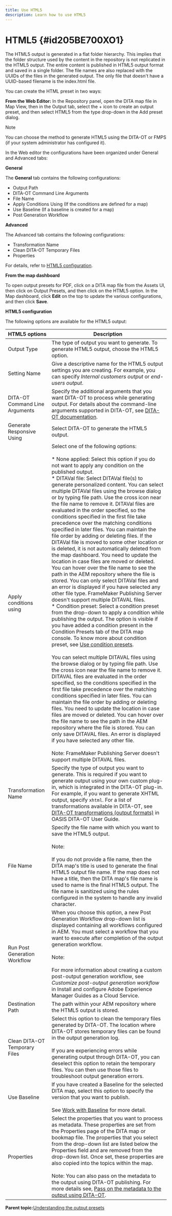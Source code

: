 ```yaml
---
title: Use HTML5
description: Learn how to use HTML5
---
```


# HTML5 {#id205BE700XO1}

The HTML5 output is generated in a flat folder hierarchy. This implies that the folder structure used by the content in the repository is not replicated in the HTML5 output. The entire content is published in HTML5 output format and saved in a single folder. The file names are also replaced with the UUIDs of the files in the generated output. The only file that doesn't have a UUID-based filename is the index.html file.

You can create the HTML preset in two ways:

**From the Web Editor:** In the Repository panel, open the DITA map file in Map View, then in the Output tab, select the + icon to create an output preset, and then select HTML5 from the type drop-down in the Add preset dialog.

>[!NOTE]
>
> You can choose the method to generate HTML5 using the DITA-OT or FMPS \(if your system administrator has configured it\).

In the Web editor the configurations have been organized under General and Advanced tabs:

**General**

The **General** tab contains the following configurations:

-   Output Path
-   DITA-OT Command Line Arguments
-   File Name
-   Apply Conditions Using \(If the conditions are defined for a map\)
-   Use Baseline \(If a baseline is created for a map\)
-   Post Generation Workflow

**Advanced**

The Advanced tab contains the following configurations:

-   Transformation Name
-   Clean DITA-OT Temporary Files
-   Properties

For details, refer to [HTML5 configuration](#id231KJA00REJ).

**From the map dashboard**

To open output presets for PDF, click on a DITA map file from the Assets UI, then click on Output Presets, and then click on the HTML5 option. In the Map dashboard, click **Edit** on the top to update the various configurations, and then click **Save**.

**HTML5 configuration**

The following options are available for the HTML5 output:

| HTML5 options | Description |
| --- | --- |
| Output Type | The type of output you want to generate. To generate HTML5 output, choose the HTML5 option. |
| Setting Name | Give a descriptive name for the HTML5 output settings you are creating. For example, you can specify _Internal customers output_ or _end-users output_. |
| DITA-OT Command Line Arguments | Specify the additional arguments that you want DITA-OT to process while generating output. For details about the command-line arguments supported in DITA-OT, see [DITA-OT documentation](https://www.dita-ot.org/). |
| Generate Responsive Using | Select DITA-OT to generate the HTML5 output. |
| Apply conditions using | Select one of the following options:<br><br>* None applied: Select this option if you do not want to apply any condition on the published output.<br>* DITAVal file: Select DITAVal file(s) to generate personalized content. You can select multiple DITAVal files using the browse dialog or by typing file path. Use the cross icon near the file name to remove it. DITAVal files are evaluated in the order specified, so the conditions specified in the first file take precedence over the matching conditions specified in later files. You can maintain the file order by adding or deleting files. If the DITAVal file is moved to some other location or is deleted, it is not automatically deleted from the map dashboard. You need to update the location in case files are moved or deleted. You can hover over the file name to see the path in the AEM repository where the file is stored. You can only select DITAVal files and an error is displayed if you have selected any other file type. FrameMaker Publishing Server doesn't support multiple DITAVAL files.<br>* Condition preset: Select a condition preset from the drop-down to apply a condition while publishing the output. The option is visible if you have added a condition present in the Condition Presets tab of the DITA map console. To know more about condition preset, see [Use condition presets](generate-output-use-condition-presets.md#id1825FL004PN).<br><br>You can select multiple DITAVAL files using the browse dialog or by typing file path. Use the cross icon near the file name to remove it. DITAVAL files are evaluated in the order specified, so the conditions specified in the first file take precedence over the matching conditions specified in later files. You can maintain the file order by adding or deleting files. You need to update the location in case files are moved or deleted. You can hover over the file name to see the path in the AEM repository where the file is stored. You can only save DITAVAL files. An error is displayed if you have selected any other file.<br><br>Note: FrameMaker Publishing Server doesn't support multiple DITAVAL files. |
| Transformation Name | Specify the type of output you want to generate. This is required if you want to generate output using your own custom plug-in, which is integrated in the DITA-OT plug-in. For example, if you want to generate XHTML output, specify `xhtml`. For a list of transformations available in DITA-OT, see [DITA-OT transformations (output formats)](http://www.dita-ot.org/2.3/user-guide/AvailableTransforms.html) in OASIS DITA-OT User Guide. |
| File Name | Specify the file name with which you want to save the HTML5 output.<br><br>Note:<br><br>If you do not provide a file name, then the DITA map's title is used to generate the final HTML5 output file name. If the map does not have a title, then the DITA map's file name is used to name is the final HTML5 output. The file name is sanitized using the rules configured in the system to handle any invalid character. |
| Run Post Generation Workflow | When you choose this option, a new Post Generation Workflow drop-down list is displayed containing all workflows configured in AEM. You must select a workflow that you want to execute after completion of the output generation workflow.<br><br>Note:<br><br>For more information about creating a custom post-output generation workflow, see _Customize post-output generation workflow_ in Install and configure Adobe Experience Manager Guides as a Cloud Service. |
| Destination Path | The path within your AEM repository where the HTML5 output is stored. |
| Clean DITA-OT Temporary Files | Select this option to clean the temporary files generated by DITA-OT. The location where DITA-OT stores temporary files can be found in the output generation log.<br><br>If you are experiencing errors while generating output through DITA-OT, you can deselect this option to retain the temporary files. You can then use those files to troubleshoot output generation errors. |
| Use Baseline | If you have created a Baseline for the selected DITA map, select this option to specify the version that you want to publish.<br><br>See [Work with Baseline](generate-output-use-baseline-for-publishing.md#id1825FI0J0PF) for more detail. |
| Properties | Select the properties that you want to process as metadata. These properties are set from the Properties page of the DITA map or bookmap file. The properties that you select from the drop-down list are listed below the Properties field and are removed from the drop-down list. Once set, these properties are also copied into the topics within the map.<br><br>Note: You can also pass on the metadata to the output using DITA-OT publishing. For more details see, [Pass on the metadata to the output using DITA-OT](pass-metadata-dita-ot.md#id21BJ00QD0XA). |

**Parent topic:**[Understanding the output presets](generate-output-understand-presets.md)

